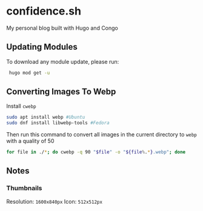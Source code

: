 # confidence.sh

My personal blog built with Hugo and Congo

## Updating Modules

To download any module update, please run:

```sh
 hugo mod get -u
```

## Converting Images To Webp

Install `cwebp`

```sh
sudo apt install webp #Ubuntu
sudo dnf install libwebp-tools #Fedora
```

Then run this command to convert all images in the current directory to `webp`
with a quality of 50

```sh
for file in ./*; do cwebp -q 90 "$file" -o "${file%.*}.webp"; done
```

## Notes

### Thumbnails

Resolution: `1600x840px` Icon: `512x512px`
